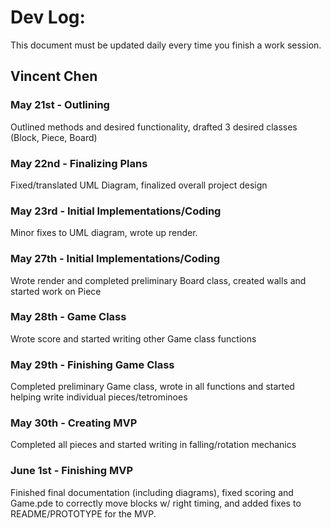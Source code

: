 # Dev Log:

This document must be updated daily every time you finish a work session.

## Vincent Chen

### May 21st - Outlining
Outlined methods and desired functionality, drafted 3 desired classes (Block, Piece, Board)

### May 22nd - Finalizing Plans
Fixed/translated UML Diagram, finalized overall project design

### May 23rd - Initial Implementations/Coding
Minor fixes to UML diagram, wrote up render.

### May 27th - Initial Implementations/Coding
Wrote render and completed preliminary Board class, created walls and started work on Piece

### May 28th - Game Class
Wrote score and started writing other Game class functions

### May 29th - Finishing Game Class
Completed preliminary Game class, wrote in all functions and started helping write individual pieces/tetrominoes

### May 30th - Creating MVP
Completed all pieces and started writing in falling/rotation mechanics

### June 1st - Finishing MVP
Finished final documentation (including diagrams), fixed scoring and Game.pde to correctly move blocks w/ right timing, and added fixes to README/PROTOTYPE for the MVP.